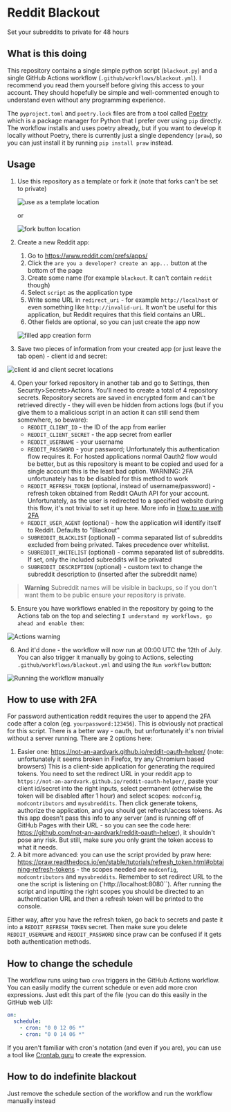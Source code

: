 # Reddit Blackout
Set your subreddits to private for 48 hours

## What is this doing

This repository contains a single simple python script (`blackout.py`) and a single GitHub Actions workflow (`.github/workflows/blackout.yml`). I recommend you read them yourself before giving this access to your account. They should hopefully be simple and well-commented enough to understand even without any programming experience.

The `pyproject.toml` and `poetry.lock` files are from a tool called [Poetry](https://python-poetry.org/) which is a package manager for Python that I prefer over using `pip` directly. The workflow installs and uses poetry already, but if you want to develop it locally without Poetry, there is currently just a single dependency (`praw`), so you can just install it by running `pip install praw` instead.

## Usage

1. Use this repository as a template or fork it (note that forks can't be set to private)

   ![use as a template location](https://github.com/oplik0/reddit-blackout/assets/25460763/c7cefaf8-4304-4e20-9496-b8ce1b5aede1)
   
   or
   
   ![fork button location](https://user-images.githubusercontent.com/25460763/183402131-46c4955f-9545-4ca5-8c9c-da8f860075a5.png)

2. Create a new Reddit app:
    1. Go to https://www.reddit.com/prefs/apps/
    2. Click the `are you a developer? create an app...` button at the bottom of the page
    3. Create some name (for example `blackout`. It can't contain `reddit` though)
    4. Select `script` as the application type
    5. Write some URL in `redirect_uri` - for example `http://localhost` or even something like `http://invalid-uri`. It won't be useful for this application, but Reddit requires that this field contains an URL.
    6. Other fields are optional, so you can just create the app now
    
    ![filled app creation form](https://user-images.githubusercontent.com/25460763/183403287-76139f11-1e2a-4100-ae8f-0e2396e3459b.png)
3. Save two pieces of information from your created app (or just leave the tab open) - client id and secret:

![client id and client secret locations](https://user-images.githubusercontent.com/25460763/183404430-656f88c5-e028-4081-b9d5-a7d7473760da.png)

4. Open your forked repository in another tab and go to Settings, then Security>Secrets>Actions. You'll need to create a total of 4 repository secrets. Repository secrets are saved in encrypted form and can't be retrieved directly - they will even be hidden from actions logs (but if you give them to a malicious script in an action it can still send them somewhere, so beware):
    - `REDDIT_CLIENT_ID` - the ID of the app from earlier
    - `REDDIT_CLIENT_SECRET` - the app secret from earlier
    - `REDDIT_USERNAME` - your username
    - `REDDIT_PASSWORD` - your password; Unfortunately this authentication flow requires it. For hosted applications normal Oauth2 flow would be better, but as this repository is meant to be copied and used for a single account this is the least bad option. WARNING: 2FA unfortunately has to be disabled for this method to work
    - `REDDIT_REFRESH_TOKEN` (optional, instead of username/password) - refresh token obtained from Reddit OAuth API for your account. Unfortunately, as the user is redirected to a specified website during this flow, it's not trivial to set it up here. More info in [How to use with 2FA](#how-to-use-with-2fa)
    - `REDDIT_USER_AGENT` (optional) - how the application will identify itself to Reddit. Defaults to "Blackout"
    - `SUBREDDIT_BLACKLIST` (optional) - comma separated list of subreddits excluded from being privated. Takes precedence over whitelist.
    - `SUBREDDIT_WHITELIST` (optional) - comma separated list of subreddits. If set, only the included subreddits will be privated
    - `SUBREDDIT_DESCRIPTION` (optional) - custom text to change the subreddit description to (inserted after the subreddit name)
> **Warning**
> Subreddit names will be visible in backups, so if you don't want them to be public ensure your repository is private.

5. Ensure you have workflows enabled in the repository by going to the Actions tab on the top and selecting `I understand my workflows, go ahead and enable them`:

![Actions warning](https://user-images.githubusercontent.com/25460763/183405553-1ce872f0-7790-466a-a115-7e3f4bdcf0dc.png)

6. And it'd done - the workflow will now run at 00:00 UTC the 12th of July. You can also trigger it manually by going to Actions, selecting `.github/workflows/blackout.yml` and using the `Run workflow` button:

![Running the workflow manually](https://user-images.githubusercontent.com/25460763/183406938-af2f4c77-9f8b-44bb-bf15-6943e120d1e5.png)

## How to use with 2FA

For password authentication reddit requires the user to append the 2FA code after a colon (eg. `yourpassword:123456`). This is obviously not practical for this script. There is a better way - oauth, but unfortunately it's non trivial without a server running. There are 2 options here:
1. Easier one: https://not-an-aardvark.github.io/reddit-oauth-helper/ (note: unfortunately it seems broken in Firefox, try any Chromium based browsers)
   This is a client-side application for generating the required tokens. You need to set the redirect URL in your reddit app to `https://not-an-aardvark.github.io/reddit-oauth-helper/`, paste your client id/secret into the right inputs, select permanent (otherwise the token will be disabled after 1 hour) and select scopes: `modconfig`, `modcontributors` and `mysubreddits`.
   Then click generate tokens, authorize the application, and you should get refresh/access tokens.
   As this app doesn't pass this info to any server (and is running off of GitHub Pages with their URL - so you can see the code here: https://github.com/not-an-aardvark/reddit-oauth-helper), it shouldn't pose any risk. But still, make sure you only grant the token access to what it needs.
2. A bit more advanced: you can use the script provided by praw here: https://praw.readthedocs.io/en/stable/tutorials/refresh_token.html#obtaining-refresh-tokens - the scopes needed are `modconfig`, `modcontributors` and `mysubreddits`. Remember to set redirect URL to the one the script is listening on (`http://localhost:8080``).
   After running the script and inputting the right scopes you should be directed to an authentication URL and then a refresh token will be printed to the console.

Either way, after you have the refresh token, go back to secrets and paste it into a `REDDIT_REFRESH_TOKEN` secret. Then make sure you delete `REDDIT_USERNAME` and `REDDIT_PASSWORD` since praw can be confused if it gets both authentication methods.

## How to change the schedule

The workflow runs using two `cron` triggers in the GitHub Actions workflow. You can easily modify the current schedule or even add more cron expressions. Just edit this part of the file (you can do this easily in the GitHub web UI):
```yaml
on:
  schedule:
    - cron: "0 0 12 06 *"
    - cron: "0 0 14 06 *"
```

If you aren't familiar with cron's notation (and even if you are), you can use a tool like [Crontab.guru](https://crontab.guru/) to create the expression.

## How to do indefinite blackout

Just remove the schedule section of the workflow and run the workflow manually instead

